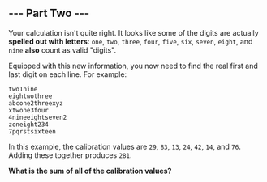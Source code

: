 ## --- Part Two ---
Your calculation isn't quite right. It looks like some of the digits are actually **spelled out with letters**: `one`, `two`, `three`, `four`, `five`, `six`, `seven`, `eight`, and `nine` **also** count as valid "digits".
 
Equipped with this new information, you now need to find the real first and last digit on each line. For example:
 

```
two1nine
eightwothree
abcone2threexyz
xtwone3four
4nineeightseven2
zoneight234
7pqrstsixteen
```

 
In this example, the calibration values are `29`, `83`, `13`, `24`, `42`, `14`, and `76`. Adding these together produces `281`.
 
**What is the sum of all of the calibration values?**
 